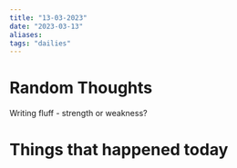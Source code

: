 ```yaml
---
title: "13-03-2023"
date: "2023-03-13"
aliases: 
tags: "dailies"
---
```


# Random Thoughts
Writing fluff - strength or weakness?


# Things that happened today